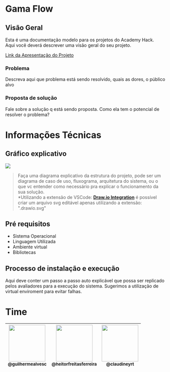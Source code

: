 # Gama Flow 
## Visão Geral  
Esta é uma documentação modelo para os projetos do Academy Hack.  
Aqui você deverá descrever uma visão geral do seu projeto.  

[Link da Apresentação do Projeto](http://caminho.para.o.ppt)

### Problema  
Descreva aqui que problema está sendo resolvido, quais as dores, o público alvo  

### Proposta de solução  
Fale sobre a solução q está sendo proposta. Como ela tem o potencial de resolver o problema?  

# Informações Técnicas
## Gráfico explicativo  
![](readme/architecture.drawio.svg)  
> Faça uma diagrama explicativo da estrutura do projeto, pode ser um diagrama de caso de uso, fluxograma, arquitetura do sistema, ou o que vc entender como necessário pra explicar o funcionamento da sua solução.  
*Utilizando a extensão de VSCode: [**Draw.io Integration**](https://marketplace.visualstudio.com/items?itemName=hediet.vscode-drawio) é possível criar um arquivo svg editável apenas utilizando a extensão: ".drawio.svg"  

## Pré requisitos
- Sistema Operacional  
- Linguagem Utilizada  
- Ambiente virtual
- Bibliotecas  

## Processo de instalação e execução
Aqui deve conter um passo a passo auto explicável que possa ser replicado pelos avaliadores para a execução do sistema.
Sugerimos a utilização de virtual enviroment para evitar falhas.


# Time

| [<img src="https://avatars.githubusercontent.com/u/60170326?v=4" width="115"><br><sub>@guilhermealvesc</sub>](https://github.com/guilhermealvesc) | [<img src="https://avatars.githubusercontent.com/u/47534514?v=4" width="115"><br><sub>@heitorfreitasferreira</sub>](https://github.com/heitorfreitasferreira) | [<img src="https://avatars.githubusercontent.com/u/80831572?v=4" width="115"><br><sub>@claudineyrt</sub>](https://github.com/claudineyrt) |
| :---: | :---: | :---: |
